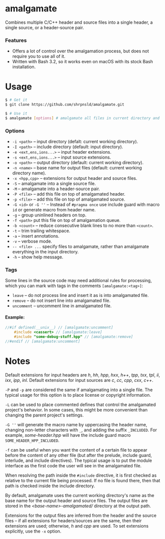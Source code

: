 # amalgamate

Combines multiple C/C++ header and source files into a single header, a single source, or a header-source pair.

### Features

* Offers a lot of control over the amalgamation process, but does not require you to use all of it.
* Written with Bash 3.2, so it works even on macOS with its stock Bash installation.



# Usage

```bash
$ # Get it
$ git clone https://github.com/shrpnsld/amalgamate.git
```
```bash
$ # Use it
$ amalgamate [options] # amalgamate all files in current directory and their dependencies
```



### Options
* `-i <path>` – input directory (defalt: current working directory).
* `-I <path>` – include directory (default: input directory).
* `-e <ext,ens,ions...>` – input header extensions.
* `-s <ext,ens,ions...>` – input source extensions.
* `-o <path>` – output directory (default: current working directory).
* `-n <name>` – base name for output files (default: current working directory name).
* `-x <hpp,cpp>` – extensions for output header and source files.
* `-S` – amalgamate into a single source file.
* `-M` – amalgamate into a header-source pair.
* `-P <file>` – add this file on top of amalgamated header.
* `-p <file>` – add this file on top of amalgamated source.
* `-G <id>` or `-G ''` – Instead of `#pragma once` use include guard with macro `id` or generate macro from header name.
* `-g` – group uninlined headers on top.
* `-f <path>` put this file on top of amalgamation queue.
* `-b <count>` – reduce consecutive blank lines to no more than `<count>`.
* `-t` – trim trailing whitespace.
* `-a` – insert annotations.
* `-v` – verbose mode.
* `-- <file> ...` specify files to amalgamate, rather than amalgamate everything in the input directory.
* `-h` – show help message.

### Tags

Some lines in the source code may need additional rules for processing, which you can mark with tags in the comments `[amalgamate:<tag>]`:

* `leave` – do not process line and insert it as is into amalgamated file.
* `remove` – do not insert line into amalgamated file.
* `uncomment` – uncomment line in amalgamated file.


#### Example:

```c++
//#if defined(__unix__) // [amalgamate:uncomment]
    #include <cassert> // [amalgamate:leave]
    #include "some-debug-stuff.hpp" // [amalgamate:remove]
//#endif // [amalgamate:uncomment]
```



# Notes

Default extensions for input headers are *h*, *hh*, *hpp*, *hxx*, *h++*, *tpp*, *txx*, *tpl*, *ii*, *ixx*, *ipp*, *inl*. Default extensions for input sources are *c*, *cc*, *cpp*, *cxx*, *c++*.

`-P` and `-p` are considered the same if amalgamating into a single file. The typical usage for this option is to place license or copyright information.

`-L` can be used to place commented defines that control the amalgamated project's behavior. In some cases, this might be more convenient than changing the parent project's settings.

`-G ''` will generate the macro name by uppercasing the header name, changing non-letter characters with `_`, and adding the suffix `_INCLUDED`. For example, *some-header.hpp* will have the include guard macro `SOME_HEADER_HPP_INCLUDED`.

`-f` can be useful when you want the content of a certain file to appear before the content of any other file (but after the prelude, include guard, interlude, and include directives). The typical usage is to put the module interface as the first code the user will see in the amalgamated file.

When resolving the path inside the `#include` directive, it is first checked as relative to the current file being processed. If no file is found there, then that path is checked inside the include directory.

By default, amalgamate uses the current working directory's name as the base name for the output header and source files. The output files are stored in the *\<base-name\>-amalgamated/* directory at the output path.

Extensions for the output files are inferred from the header and the source files – if all extensions for headers/sources are the same, then their extensions are used; otherwise, *h* and *cpp* are used. To set extensions explicitly, use the `-x` option.
